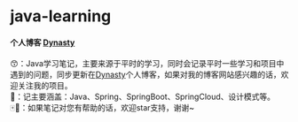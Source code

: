 # java-learning

#### 个人博客 [Dynasty](https://ycf-code.xyz)

😙：Java学习笔记，主要来源于平时的学习，同时会记录平时一些学习和项目中遇到的问题，同步更新在[Dynasty](https://ycf-code.xyz)个人博客，如果对我的博客网站感兴趣的话，欢迎关注我的项目。<br>
📜：记主要涵盖：Java、Spring、SpringBoot、SpringCloud、设计模式等。<br>
🀄💜：如果笔记对您有帮助的话，欢迎star支持，谢谢~<br>
